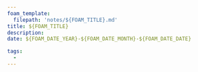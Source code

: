 ```yaml
---
foam_template:
  filepath: 'notes/${FOAM_TITLE}.md'
title: ${FOAM_TITLE}
description:
date: ${FOAM_DATE_YEAR}-${FOAM_DATE_MONTH}-${FOAM_DATE_DATE}

tags:
  -
---
```


